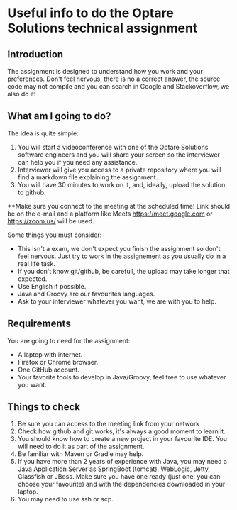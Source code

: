 # Useful info to do the Optare Solutions technical assignment

## Introduction

The assignment is designed to understand how you work and your preferences. Don't feel nervous, there is no a correct answer, the source code may not compile and you can search in Google and Stackoverflow, we also do it!

## What am I going to do?

The idea is quite simple:

1. You will start a videoconference with one of the Optare Solutions software engineers and you will share your screen so the interviewer can help you if you need any assistance.
2. Interviewer will give you access to a private repository where you will find a markdown file explaining the assignment.
3. You will have 30 minutes to work on it, and, ideally, upload the solution to github.

\*\*Make sure you connect to the meeting at the scheduled time! Link should be on the e-mail and a platform like Meets https://meet.google.com or https://zoom.us/ will be used.

Some things you must consider:

- This isn't a exam, we don't expect you finish the assignment so don't feel nervous. Just try to work in the assignement as you usually do in a real life task.
- If you don't know git/github, be carefull, the upload may take longer that expected.
- Use English if possible.
- Java and Groovy are our favourites languages.
- Ask to your interviewer whatever you want, we are with you to help.

## Requirements

You are going to need for the assignment:

- A laptop with internet.
- Firefox or Chrome browser.
- One GitHub account.
- Your favorite tools to develop in Java/Groovy, feel free to use whatever you want.

## Things to check

1. Be sure you can access to the meeting link from your network
2. Check how github and git works, it's always a good moment to learn it.
3. You should know how to create a new project in your favourite IDE. You will need to do it as part of the assignment.
4. Be familiar with Maven or Gradle may help.
5. If you have more than 2 years of experience with Java, you may need a Java Application Server as SpringBoot (tomcat), WebLogic, Jetty, Glassfish or JBoss. Make sure you have one ready (just one, you can choose your favourite) and with the dependencies downloaded in your laptop.
6. You may need to use ssh or scp.
